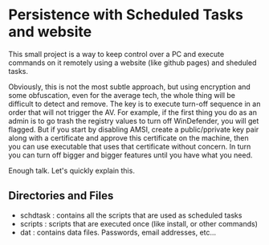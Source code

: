 # Persistence with Scheduled Tasks and website

This small project is a way to keep control over a PC and execute commands on it remotely using a website (like github pages) and sheduled tasks.

Obviously, this is not the most subtle approach, but using encryption and some obfuscation, even for the average tech, the whole thing will be difficult
to detect and remove. The key is to execute turn-off sequence in an order that will not trigger the AV. For example, if the first thing you do as an admin
is to go trash the registry values to turn off WinDefender, you will get flagged. But if you start by disabling AMSI, create a public/pprivate key pair along
with a certificate and approve this certificate on the machine, then you can use executable that uses that certificate without concern. In turn you can 
turn off bigger and bigger features until you have what you need.

Enough talk. Let's quickly explain this.

## Directories and Files

 + schdtask : contains all the scripts that are used as scheduled tasks
 + scripts  : scripts that are executed once (like install, or other commands)
 + dat      : contains data files. Passwords, email addresses, etc...